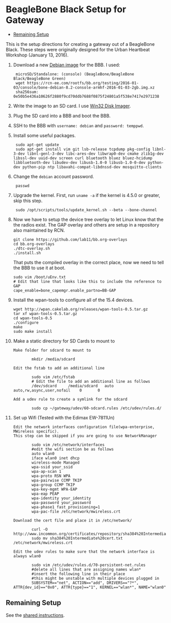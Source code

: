 BeagleBone Black Setup for Gateway
==================================

<!-- START doctoc generated TOC please keep comment here to allow auto update -->
<!-- DON'T EDIT THIS SECTION, INSTEAD RE-RUN doctoc TO UPDATE -->


- [Remaining Setup](#remaining-setup)

<!-- END doctoc generated TOC please keep comment here to allow auto update -->

This is the setup directions for creating a gateway out of a
BeagleBone Black. These steps were originally designed for the
Urban Heartbeat Workshop (January 13, 2016).

1. Download a new
[Debian image](http://elinux.org/Beagleboard:BeagleBoneBlack_Debian#Jessie_Snapshot_console)
for the BBB. I used:

        microSD/Standalone: (console) (BeagleBone/BeagleBone Black/BeagleBone Green)
        wget https://rcn-ee.com/rootfs/bb.org/testing/2016-01-03/console/bone-debian-8.2-console-armhf-2016-01-03-2gb.img.xz
        sha256sum: 0e50b5e436a10626f2880f9cd70ddb7688f0875f24801a5f538e7417e2971238

2. Write the image to an SD card. I use
[Win32 Disk Imager](http://sourceforge.net/projects/win32diskimager/).

3. Plug the SD card into a BBB and boot the BBB.

4. SSH to the BBB with `username: debian` and `password: temppwd`.

5. Install some useful packages.

        sudo apt-get update
        sudo apt-get install vim git lsb-release tcpdump pkg-config libnl-3-dev libnl-genl-3-dev libc-ares-dev libwrap0-dev cmake zlib1g-dev libssl-dev uuid-dev screen curl bluetooth bluez bluez-hcidump libbluetooth-dev libudev-dev libusb-1.0-0 libusb-1.0-0-dev python-dev python-pip ntp libavahi-compat-libdnssd-dev mosquitto-clients



7. Change the `debian` account password.

        passwd



9. Upgrade the kernel. First, run `uname -a` if the kernel is 4.5.0 or greater, skip this step.

        sudo /opt/scripts/tools/update_kernel.sh --beta --bone-channel

10. Now we have to setup the device tree overlay to let Linux know that the the radios exist.
The GAP overlay and others are setup in a repository also maintained by RCN.

        git clone https://github.com/lab11/bb.org-overlays
        cd bb.org-overlays
        ./dtc-overlay.sh
        ./install.sh

    That puts the compiled overlay in the correct place, now we need to tell the BBB to use it at boot.

        sudo vim /boot/uEnv.txt
        # Edit that line that looks like this to include the reference to GAP
        cape_enable=bone_capemgr.enable_partno=BB-GAP

11. Install the wpan-tools to configure all of the 15.4 devices.

        wget http://wpan.cakelab.org/releases/wpan-tools-0.5.tar.gz
        tar xf wpan-tools-0.5.tar.gz
        cd wpan-tools-0.5
        ./configure
        make
        sudo make install

12. Make a static directory for SD Cards to mount to


        Make folder for sdcard to mount to
        
                mkdir /media/sdcard

        Edit the fstab to add an additional line

                sudo vim /etc/fstab
                # Edit the file to add an additional line as follows
                /dev/sdcard     /media/sdcard   auto    auto,rw,async,user,nofail    0       0
        
        Add a udev rule to create a symlink for the sdcard

                sudo cp ~/gateway/udev/60-sdcard.rules /etc/udev/rules.d/

13. Set up Wifi (Tested with the Edimax EW-7811Un)
	
		Edit the network interfaces configuration file(wpa-enterprise, MWireless specific).
		This step can be skipped if you are going to use NetworkManager

				sudo vim /etc/network/interfaces
				#edit the wifi section be as follows
				auto wlan0
				iface wlan0 inet dhcp
				wireless-mode Managed
				wpa-ssid your_ssid 
				wpa-ap-scan 1
				wpa-proto RSN WPA
				wpa-pairwise CCMP TKIP
				wpa-group CCMP TKIP
				wpa-key-mgmt WPA-EAP
				wpa-eap PEAP
				wpa-identity your_identity
				wpa-password your_password
				wpa-phase1 fast_provisioning=1
				wpa-pac-file /etc/network/mwireless.crt

		Download the cert file and place it in /etc/network/

				curl -O http://www.incommon.org/certificates/repository/sha384%20Intermediate%20cert.txt
				sudo mv sha384%20Intermediate%20cert.txt /etc/network/mwireless.crt

		Edit the udev rules to make sure that the network interface is always wlan0

				sudo vim /etc/udev/rules.d/70-persistent-net.rules
				#delete all lines that are assigning names wlan*
				#insert the following line in their place
				#this might be unstable with multiple devices plugged in
				SUBSYSTEM=="net", ACTION=="add", DRIVERS=="?*", ATTR{dev_id}=="0x0", ATTR{type}=="1", KERNEL=="wlan*", NAME="wlan0"

Remaining Setup
---------------

See the
[shared instructions](https://github.com/terraswarm/urban-heartbeat-kit/blob/master/docs/gateway-setup-scratch-common.md).


